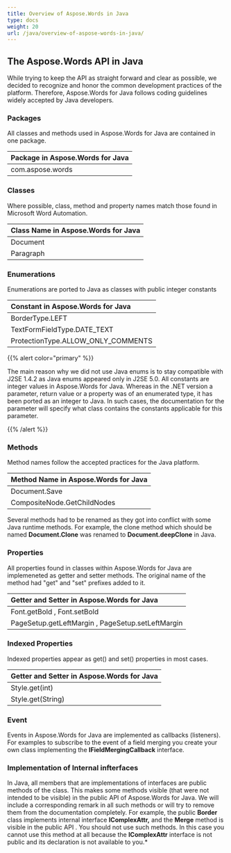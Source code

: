 ```yaml
---
title: Overview of Aspose.Words in Java
type: docs
weight: 20
url: /java/overview-of-aspose-words-in-java/
---
```


## The Aspose.Words API in Java

While trying to keep the API as straight forward and clear as possible, we decided to recognize and honor the common development practices of the platform. Therefore, Aspose.Words for Java follows coding guidelines widely accepted by Java developers. 

### Packages

All classes and methods used in Aspose.Words for Java are contained in one package.

|Package in Aspose.Words for Java |
| :- |
|com.aspose.words |

### Classes

Where possible, class, method and property names match those found in Microsoft Word Automation.

|Class Name in Aspose.Words for Java |
| :- |
|Document |
|Paragraph |

### Enumerations

Enumerations are ported to Java as classes with public integer constants

|Constant in Aspose.Words for Java |
| :- |
|BorderType.LEFT |
|TextFormFieldType.DATE_TEXT |
|ProtectionType.ALLOW_ONLY_COMMENTS |
{{% alert color="primary" %}} 

The main reason why we did not use Java enums is to stay compatible with J2SE 1.4.2 as Java enums appeared only in J2SE 5.0. All constants are integer values in Aspose.Words for Java. Whereas in the .NET version a parameter, return value or a property was of an enumerated type, it has been ported as an integer to Java. In such cases, the documentation for the parameter will specify what class contains the constants applicable for this parameter. 

{{% /alert %}} 

### Methods

Method names follow the accepted practices for the Java platform.

|Method Name in Aspose.Words for Java |
| :- |
|Document.Save |
|CompositeNode.GetChildNodes |
Several methods had to be renamed as they got into conflict with some Java runtime methods. For example, the clone method which should be named **Document.Clone** was renamed to **Document.deepClone** in Java.

### Properties

All properties found in classes within Aspose.Words for Java are implemeneted as getter and setter methods. The original name of the method had "get" and "set" prefixes added to it.

|Getter and Setter in Aspose.Words for Java |
| :- |
|Font.getBold , Font.setBold |
|PageSetup.getLeftMargin , PageSetup.setLeftMargin |

### Indexed Properties

Indexed properties appear as get() and set() properties in most cases.

|Getter and Setter in Aspose.Words for Java |
| :- |
|Style.get(int) |
|Style.get(String) |

### Event

Events in Aspose.Words for Java are implemented as callbacks (listeners). For examples to subscribe to the event of a field merging you create your own class implementing the **IFieldMergingCallback** interface.

### Implementation of Internal infterfaces

In Java, all members that are implementations of interfaces are public methods of the class. This makes some methods visible (that were not intended to be visible) in the public API of Aspose.Words for Java. We will include a corresponding remark in all such methods or will try to remove them from the documentation completely. For example, the public **Border** class implements internal interface **IComplexAttr,** and the **Merge** method is visible in the public API . You should not use such methods. In this case you cannot use this method at all because the **IComplexAttr** interface is not public and its declaration is not available to you.* 
